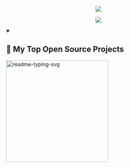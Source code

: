 <p align="center">
  
  <a href="https://github.com/da2space/readme-typing-svg">
    <img src="https://readme-typing-svg.demolab.com/?lines=%20da2space&font=Fira%20Code&center=true&width=440&height=45&color=F70C0CFF&vCenter=true&pause=10000000000000&size=22" /></a>
</p>

<p align="center">
  
  <a href="https://github.com/da2space/readme-typing-svg">
    <img src="https://readme-typing-svg.demolab.com/?lines=%20Web%20and%20app%20developer;Experienced%20editor;Always%20learning%20new%20things&font=Fira%20Code&center=true&width=440&height=45&color=F70C0CFF&vCenter=true&pause=1000&size=22" /></a>
</p>


<details open> 
  <summary><h2>📘 My Top Open Source Projects</h2></summary>
   <p align="left">
    <a href="https://github.com/da2space/tictactoe"><img width="278" src="https://da2space-github-readme-stats.vercel.app/api/pin/?username=DenverCoder1&repo=readme-typing-svg&theme=react&bg_color=1F222E&title_color=F85D7F&hide_border=true&icon_color=F8D866&show_icons=false" alt="readme-typing-svg"></a>
